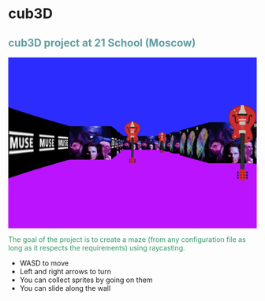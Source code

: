 # cub3D
<h2 style="color: #5e9ca0;">cub3D project at 21 School (Moscow)</h2>

<img align="center" src="screenshot.bmp" alt="Screenshot of the game" />

<p style="color: #af00a0;"><span style="color: #339966;">The goal of the project is to create a maze (from any configuration file as long as it respects the requirements) using raycasting.</span></p>
<ul>
<li>WASD to move</li>
<li>Left and right arrows to turn</li>
<li>You can collect sprites by going on them</li>
<li>You can slide along the wall</li>
</ul>

